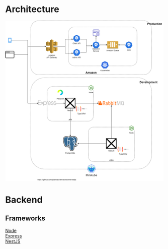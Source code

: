 # Architecture

![alt text][architecture]

# Backend 

## Frameworks

[Node](https://github.com/nodejs/node)  
[Express](https://github.com/expressjs/express)  
[NestJS](https://github.com/nestjs/nest)  


[architecture]: ./architecture.png "Architecture"